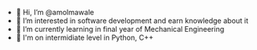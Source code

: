 - 👋 Hi, I’m @amolmawale
- 👀 I’m interested in software development and earn knowledge about it
- 🌱 I’m currently learning in final year of Mechanical Engineering
- 💞 I'm on intermidiate level in Python, C++

<!---
amolmawale/amolmawale is a ✨ special ✨ repository because its `README.md` (this file) appears on your GitHub profile.
You can click the Preview link to take a look at your changes.
--->
